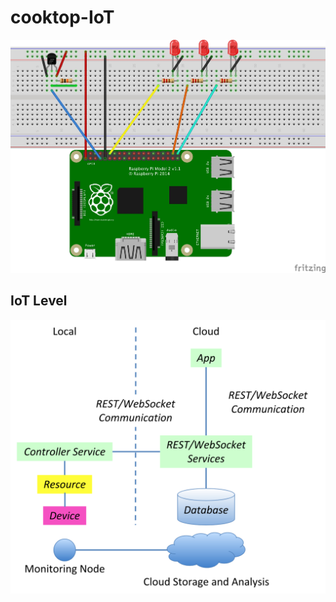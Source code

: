 # cooktop-IoT



<div style="text-align:center"><img src ="https://github.com/gabimachado/cooktop-IoT/blob/master/doc/cooktop_sketch.jpg" /></div>





## IoT Level
<div style="text-align:center"><img src ="https://github.com/gabimachado/cooktop-IoT/blob/master/doc/IoT_Level.png" /></div>
